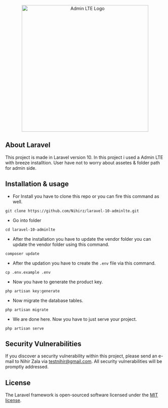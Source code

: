 <p align="center"><a href="https://laravel.com" target="_blank"><img src="https://adminlte.io/wp-content/uploads/2021/03/logo.png" width="400" alt="Admin LTE Logo"></a></p>

## About Laravel

This project is made in Laravel version 10. In this project i used a Admin LTE with breeze installtion. User have not to worry about assetes & folder path for admin side.

## Installation & usage
- For Install you have to clone this repo or you can fire this command as well.

```
git clone https://github.com/Nihirz/laravel-10-adminlte.git
```

- Go into folder

```
cd laravel-10-adminlte
```

- After the installation you have to update the vendor folder you can update the vendor folder using this command.

```
composer update
```

- After the updation you have to create the ```.env``` file via this command.

```
cp .env.example .env
```

- Now you have to generate the product key.

```
php artisan key:generate
```

- Now migrate the database tables.

```
php artisan migrate
```

- We are done here. Now you have to just serve your project.

```
php artisan serve
```

## Security Vulnerabilities

If you discover a security vulnerability within this project, please send an e-mail to Nihir Zala via [testnihir@gmail.com](mailto:testnihir@gmail.com). All security vulnerabilities will be promptly addressed.

## License

The Laravel framework is open-sourced software licensed under the [MIT license](https://opensource.org/licenses/MIT).

